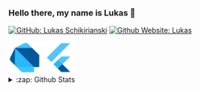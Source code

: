 ### Hello there, my name is Lukas 👋 

<!--
**LukasSchikirianski/LukasSchikirianski** is a ✨ _special_ ✨ repository because its `README.md` (this file) appears on your GitHub profile.

Here are some ideas to get you started:

- 🔭 I’m currently working on ...
- 🌱 I’m currently learning ...
- 👯 I’m looking to collaborate on ...
- 🤔 I’m looking for help with ...
- 💬 Ask me about ...
- 📫 How to reach me: ...
- 😄 Pronouns: ...
- ⚡ Fun fact: ...

💻
-->
[![GitHub: Lukas Schikirianski](https://img.shields.io/github/followers/LukasSchikirianski?label=Follow&style=social)](https://github.com/lukasschikirianski)
[![Github Website: Lukas](https://img.shields.io/badge/Github-Website-brightgreen)](https://lukasschikirianski.github.io)

<div align="left">
  <img src="https://raw.githubusercontent.com/github/explore/80688e429a7d4ef2fca1e82350fe8e3517d3494d/topics/dart/dart.png" alt="Dart" width="64"/>
  <img src="https://raw.githubusercontent.com/github/explore/80688e429a7d4ef2fca1e82350fe8e3517d3494d/topics/flutter/flutter.png" alt="Flutter" width="64"/>
</div>

<details>
  <summary>:zap: Github Stats</summary>
  
  \
  ![My Github Stats](https://github-readme-stats.vercel.app/api?username=lukasschikirianski&hide=[%22issues%22]&show_icons=true)
  
</details>

